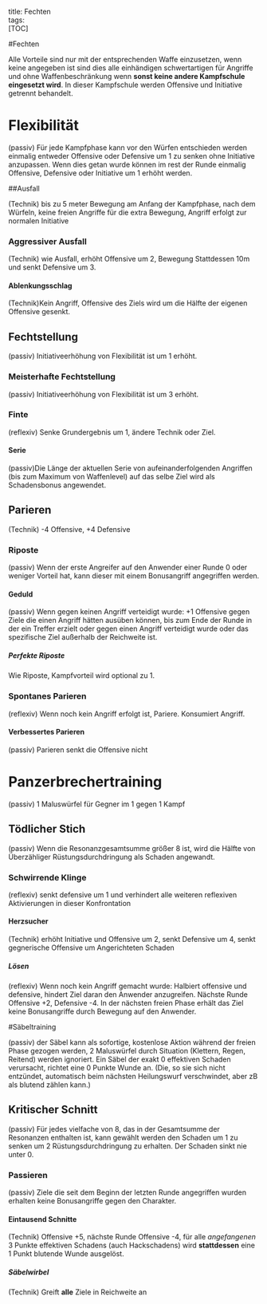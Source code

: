 title: Fechten  
tags:   
[TOC]

#Fechten

Alle Vorteile sind nur mit der entsprechenden Waffe einzusetzen, wenn keine angegeben ist sind dies alle einhändigen schwertartigen für Angriffe und ohne Waffenbeschränkung wenn **sonst keine andere Kampfschule eingesetzt wird**.
In dieser Kampfschule werden Offensive und Initiative getrennt behandelt.

# Flexibilität
(passiv) Für jede Kampfphase kann vor den Würfen entschieden werden einmalig entweder Offensive oder Defensive um 1 zu senken ohne Initiative anzupassen. Wenn dies getan wurde können im rest der Runde einmalig Offensive, Defensive oder Initiative um 1 erhöht werden.

##Ausfall

(Technik) bis zu 5 meter Bewegung am Anfang der Kampfphase, nach dem Würfeln, keine freien Angriffe für die extra Bewegung, Angriff erfolgt zur normalen Initiative

### Aggressiver Ausfall
(Technik) wie Ausfall, erhöht Offensive um 2, Bewegung Stattdessen 10m und senkt Defensive um 3.  

#### Ablenkungsschlag

(Technik)Kein Angriff, Offensive des Ziels wird um die Hälfte der eigenen Offensive gesenkt.   

## Fechtstellung

(passiv) Initiativeerhöhung von Flexibilität ist um 1 erhöht.  

### Meisterhafte Fechtstellung

(passiv) Initiativeerhöhung von Flexibilität ist um 3 erhöht.  

### Finte

(reflexiv) Senke Grundergebnis um 1, ändere Technik oder Ziel.   

#### Serie

(passiv)Die Länge der aktuellen Serie von aufeinanderfolgenden Angriffen (bis zum Maximum von Waffenlevel) auf das selbe Ziel wird als Schadensbonus angewendet.  

## Parieren

(Technik) -4 Offensive, +4 Defensive  

### Riposte

(passiv) Wenn der erste Angreifer auf den Anwender einer Runde 0 oder weniger Vorteil hat, kann dieser mit einem Bonusangriff angegriffen werden. 

#### Geduld

(passiv) Wenn gegen keinen Angriff verteidigt wurde: +1 Offensive gegen Ziele die einen Angriff hätten ausüben können, bis zum Ende der Runde in der ein Treffer erzielt oder gegen einen Angriff verteidigt wurde oder das spezifische Ziel außerhalb der Reichweite ist.
  
##### Perfekte Riposte

Wie Riposte, Kampfvorteil wird optional zu 1.

### Spontanes Parieren

(reflexiv) Wenn noch kein Angriff erfolgt ist, Pariere. Konsumiert Angriff.  

#### Verbessertes Parieren

(passiv) Parieren senkt die Offensive nicht

# Panzerbrechertraining

(passiv) 1 Maluswürfel für Gegner im 1 gegen 1 Kampf

## Tödlicher Stich

(passiv) Wenn die Resonanzgesamtsumme größer 8 ist, wird die  Hälfte von Überzähliger Rüstungsdurchdringung als Schaden angewandt.

### Schwirrende Klinge 

(reflexiv) senkt defensive um 1 und verhindert alle weiteren reflexiven Aktivierungen in dieser Konfrontation

#### Herzsucher

(Technik) erhöht Initiative und Offensive um 2, senkt Defensive um 4, senkt gegnerische Offensive um Angerichteten Schaden

##### Lösen

(reflexiv) Wenn noch kein Angriff gemacht wurde: Halbiert offensive und defensive, hindert Ziel daran den Anwender anzugreifen. Nächste Runde Offensive +2, Defensive -4. In der nächsten freien Phase erhält das Ziel keine Bonusangriffe durch Bewegung auf den Anwender.

#Säbeltraining

(passiv) der Säbel kann als sofortige, kostenlose Aktion während der freien Phase gezogen werden, 2 Maluswürfel durch Situation (Klettern, Regen, Reitend) werden ignoriert. Ein Säbel der exakt 0 effektiven Schaden verursacht, richtet eine 0 Punkte Wunde an. (Die, so sie sich nicht entzündet, automatisch beim nächsten Heilungswurf verschwindet, aber zB als blutend zählen kann.) 

## Kritischer Schnitt

(passiv) Für jedes vielfache von 8, das in der Gesamtsumme der Resonanzen enthalten ist, kann gewählt werden den Schaden um 1 zu senken um 2 Rüstungsdurchdringung zu erhalten. Der Schaden sinkt nie unter 0.

### Passieren

(passiv) Ziele die seit dem Beginn der letzten Runde angegriffen wurden erhalten keine Bonusangriffe gegen den Charakter.

#### Eintausend Schnitte

(Technik) Offensive +5, nächste Runde Offensive -4, für alle *angefangenen* 3 Punkte effektiven Schadens (auch Hackschadens) wird **stattdessen** eine 1 Punkt blutende Wunde ausgelöst.

##### Säbelwirbel

(Technik) Greift **alle** Ziele in Reichweite an

